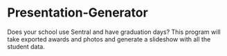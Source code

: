 # Presentation-Generator

Does your school use Sentral and have graduation days? This program will take exported awards and photos and generate a slideshow with all the student data.

